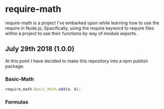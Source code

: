 # require-math
require-math is a project I've embarked upon while learning how to use the require in Node.js; Spacifically, using the require keyword to require files within a project to use their functions by way of module exports. 
## July 29th 2018 (1.0.0)
At this point I have decided to make this repository into a npm publish package.

### Basic-Math
```javascript
require_math.Basic_Math.add(a, b);
```

### Formulas

